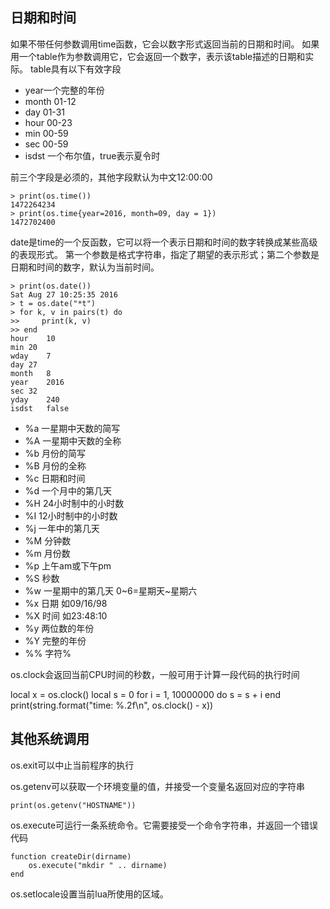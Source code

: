 ## 日期和时间
如果不带任何参数调用time函数，它会以数字形式返回当前的日期和时间。
如果用一个table作为参数调用它，它会返回一个数字，表示该table描述的日期和实际。
table具有以下有效字段

* year一个完整的年份
* month 01-12
* day 01-31
* hour 00-23
* min 00-59
* sec 00-59
* isdst 一个布尔值，true表示夏令时

前三个字段是必须的，其他字段默认为中文12:00:00

    > print(os.time())
    1472264234
    > print(os.time{year=2016, month=09, day = 1})
    1472702400

date是time的一个反函数，它可以将一个表示日期和时间的数字转换成某些高级的表现形式。
第一个参数是格式字符串，指定了期望的表示形式；第二个参数是日期和时间的数字，默认为当前时间。

    > print(os.date())
    Sat Aug 27 10:25:35 2016
    > t = os.date("*t")
    > for k, v in pairs(t) do
    >>     print(k, v)
    >> end
    hour	10
    min	20
    wday	7
    day	27
    month	8
    year	2016
    sec	32
    yday	240
    isdst	false

* %a 一星期中天数的简写
* %A 一星期中天数的全称
* %b 月份的简写
* %B 月份的全称
* %c 日期和时间
* %d 一个月中的第几天
* %H 24小时制中的小时数
* %I 12小时制中的小时数
* %j 一年中的第几天
* %M 分钟数
* %m 月份数
* %p 上午am或下午pm
* %S 秒数
* %w 一星期中的第几天 0~6=星期天~星期六
* %x 日期 如09/16/98
* %X 时间 如23:48:10
* %y 两位数的年份
* %Y 完整的年份
* %% 字符%

os.clock会返回当前CPU时间的秒数，一般可用于计算一段代码的执行时间

local x = os.clock()
local s = 0
for i = 1, 10000000 do s = s + i end
print(string.format("time: %.2f\n", os.clock() - x))

## 其他系统调用
os.exit可以中止当前程序的执行

os.getenv可以获取一个环境变量的值，并接受一个变量名返回对应的字符串

    print(os.getenv("HOSTNAME"))

os.execute可运行一条系统命令。它需要接受一个命令字符串，并返回一个错误代码

    function createDir(dirname)
        os.execute("mkdir " .. dirname)
    end

os.setlocale设置当前lua所使用的区域。